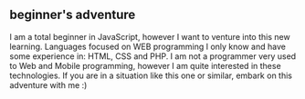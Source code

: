 ##  beginner's adventure

I am a total beginner in JavaScript, however I want to venture into this new learning.
Languages focused on WEB programming I only know and have some experience in: HTML, CSS and PHP.
I am not a programmer very used to Web and Mobile programming, however I am quite interested in these technologies.
If you are in a situation like this one or similar, embark on this adventure with me :)

